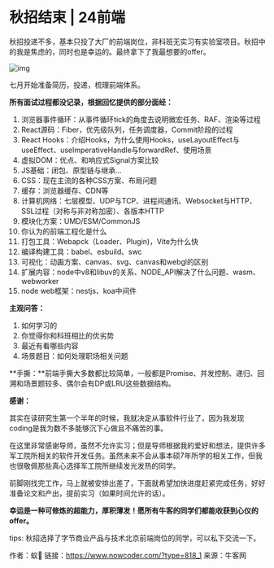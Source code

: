 # 秋招结束 | 24前端

秋招投递不多，基本只投了大厂的前端岗位，非科班无实习有实验室项目。秋招中的我是焦虑的，同时也是幸运的。最终拿下了我最想要的offer。

![img](https://uploadfiles.nowcoder.com/images/20231123/870229764_1700714530176/3A42E6FDD49467042D2F93BDC4EDB5C1)

七月开始准备简历，投递，梳理前端体系。

**所有面试过程都没记录，根据回忆提供的部分面经：**

1. 浏览器事件循环：从事件循环tick的角度去说明微宏任务、RAF、渲染等过程
2. React源码：Fiber，优先级队列，任务调度器，Commit阶段的过程
3. React Hooks：介绍Hooks，为什么使用Hooks，useLayoutEffect与useEffect、useImperativeHandle与forwardRef、使用场景
4. 虚拟DOM：优点、和响应式Signal方案比较
5. JS基础：闭包、原型链与继承...
6. CSS：现在主流的各种CSS方案、布局问题
7. 缓存：浏览器缓存、CDN等
8. 计算机网络：七层模型、UDP与TCP、进程间通讯、Websocket与HTTP、SSL过程（对称与非对称加密）、各版本HTTP
9. 模块化方案：UMD/ESM/CommonJS
10. 你认为的前端工程化是什么
11. 打包工具：Webapck（Loader、Plugin)，Vite为什么快
12. 编译构建工具：babel、esbuild、swc
13. 可视化：动画方案、canvas、svg、canvas和webgl的区别
14. 扩展内容：node中v8和libuv的关系、NODE_API解决了什么问题、wasm、webworker
15. node web框架：nestjs、koa中间件



**主观问答：**

1. 如何学习的
2. 你觉得你和科班相比的优劣势
3. 最近有看哪些内容
4. 场景题目：如何处理职场相关问题



**手撕：**前端手撕大多数都比较简单，一般都是Promise、并发控制、递归、回溯和场景题较多、偶尔会有DP或LRU这些数据结构。



**感谢：**

​     其实在读研究生第一个半年的时候，我就决定从事软件行业了，因为我发现coding是我为数不多能够沉下心做且不痛苦的事。

​     在这里非常感谢导师，虽然不允许实习；但是导师根据我的爱好和想法，提供许多军工院所相关的软件开发任务。虽然未来不会从事本硕7年所学的相关工作，但我也很敬佩那些真心选择军工院所继续发光发热的同学。

​     前脚刚找完工作，马上就被安排出差了，下面就希望加快进度赶紧完成任务，好好准备论文和产出，提前实习（如果时间允许的话）。



**幸运是一种可修炼的超能力，厚积薄发！愿所有牛客的同学们都能收获到心仪的offer。**

tips: 秋招选择了字节商业产品与技术北京前端岗位的同学，可以私下交流一下。



作者：蚁🐜
链接：https://www.nowcoder.com/?type=818_1
来源：牛客网
